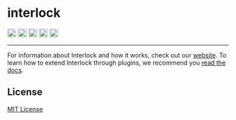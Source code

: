 # interlock

<span><a href="https://circleci.com/gh/interlockjs/interlock"><img src="https://circleci.com/gh/interlockjs/interlock.svg?&style=shield&circle-token=4152c3245a74e96dc7fd80dbca57ccea108159f7" height="20" /></a></span> <span><a href="https://codeclimate.com/github/interlockjs/interlock"><img src="https://codeclimate.com/github/interlockjs/interlock/badges/gpa.svg" height="20" /></a></span> <span><a href="http://badge.fury.io/js/interlock"><img src="https://badge.fury.io/js/interlock.svg" alt="npm version" height="20" /></a></span> <span><a href="https://gitter.im/divmain/interlock?utm_source=badge&utm_medium=badge&utm_campaign=pr-badge&utm_content=badge"><img src="https://badges.gitter.im/Join%20Chat.svg" height="20" /></a></span> <span><a href="https://overv.io/~/victorious-curlew/board/"><img src="https://img.shields.io/badge/issues-board-green.svg" height="20" /></a></span>

***

For information about Interlock and how it works, check out our [website](http://interlockjs.com).  To learn how to extend Interlock through plugins, we recommend you [read the docs](http://interlockjs.com/docs/extensibility).

## License

[MIT License](http://opensource.org/licenses/MIT)

